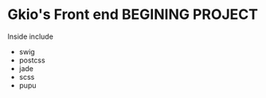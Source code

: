 # Gkio's Front end BEGINING PROJECT

Inside include

  - swig
  - postcss
  - jade
  - scss
  - pupu